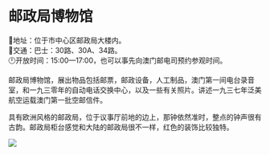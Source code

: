 # 邮政局博物馆  
📍地址：位于市中心区邮政局大楼内。  
🚌交通：巴士：30路、30A、34路。  
🕛开放时间：15:00—17:00，也可以事先向澳门邮电司预约参观时间。  

邮政局博物馆，展出物品包括邮票，邮政设备，人工制品，澳门第一间电台录音室，和一九三零年的自动电话交换中心，以及一些有关照片。讲述一九三七年泛美航空运载澳门第一批空邮信件。  

具有欧洲风格的邮政局，位于议事厅前地的边上，那钟依然准时，整点的钟声很有古韵。邮政局柜台感觉和大陆的邮政局很不一样，红色的装饰比较独特。  

![](https://raw.gitmirror.com/szqq0512/Pic/main/img/202201212112978.png)  
